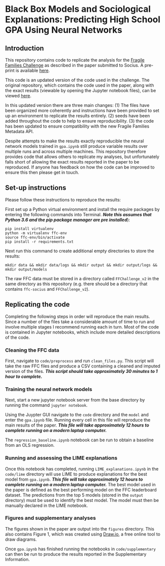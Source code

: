 # Black Box Models and Sociological Explanations: Predicting High School GPA Using Neural Networks

## Introduction

This repository contains code to replicate the analysis for the [Fragile Families Challenge](http://www.fragilefamilieschallenge.org) as described in the paper submitted to Socius. A pre-print is available [here](https://osf.io/preprints/socarxiv/7nsrf/).

This code is an updated version of the code used in the challenge. The original repository, which contains the code used in the paper, along with the exact results (viewable by opening the Jupyter notebook files), can be viewed [here](https://github.com/t-davidson/fragile-families-challenge).

In this updated version there are three main changes:
  (1) The files have been organized more coherently and instructions have been provided to set up an environment to replicate the results entirely.
  (2) seeds have been added throughout the code to help to ensure reproducibility.
  (3) the code has been updated to ensure compatibility with the new Fragile Families Metadata API.

Despite attempts to make the results exactly reproducible the neural network models trained in `gpa.ipynb` still produce variable results over multiple runs and across multiple machines. This repository therefore provides code that allows others to replicate my analyses, but unfortunately falls short of allowing the exact results reported in the paper to be reproduced. If anyone has feedback on how the code can be improved to ensure this then please get in touch.

## Set-up instructions

Please follow these instructions to reproduce the results:

First set up a Python virtual environment and install the require packages by entering the following commands into Terminal. ***Note this assumes that Python 3.6 and the pip package manager are pre installed***):
```
pip install virtualenv
python -m virtualenv ffc-env
source ffc-env/bin/activate
pip install -r requirements.txt
```

Next run this command to create additional empty directories to store the results:
```
mkdir data && mkdir data/logs && mkdir output && mkdir output/logs && mkdir output/models
```

The raw FFC data must be stored in a directory called `FFChallenge_v2` in the same directory as this repository (e.g. there should be a directory that contains `ffc-socius` and `FFChallenge_v2`).

## Replicating the code

Completing the following steps in order will reproduce the main results. Since a number of the files take a considerable amount of time to run and involve multiple stages I recommend running each in turn. Most of the code is contained in Jupyter notebooks, which include more detailed descriptions of the code.

### Cleaning the FFC data
First, navigate to `code/preprocess` and run `clean_files.py`. This script will take the raw FFC files and produce a CSV containing a cleaned and imputed version of the files. ***This script should take approximately 30 minutes to 1 hour to complete.***


### Training the neural network models
Next, start a new jupyter notebook server from the base directory by running the command `jupyter notebook`.

Using the Juypter GUI navigate to the `code` directory and the `model` and enter the `gpa.ipynb` file. Running every cell in this file will reproduce the main results of the paper. ***This file will take approximately 12 hours to complete running on a modern laptop computer.***

The `regression_baseline.ipynb` notebook can be run to obtain a baseline from an OLS regression.

### Running and assessing the LIME explanations
Once this notebook has completed, running `LIME_explanations.ipynb` in the `code/lime` directory will use LIME to produce explanations for the best model from `gpa.ipynb`. ***This file will take approximately 12 hours to complete running on a modern laptop computer.*** The best model used in the paper is defined as the best performing model on the FFC leaderboard dataset. The predictions from the top 5 models (stored in the `output` directory) must be used to identify the best model. The model must then be manually declared in the LIME notebook.

### Figures and supplementary analyses
The figures shown in the paper are output into the `figures` directory. This also contains Figure 1, which was created using [Draw.io](https://www.draw.io/), a free online tool to draw diagrams.

Once `gpa.ipynb` has finished running the notebooks in `code/supplementary` can then be run to produce the results reported in the Supplementary Information.
